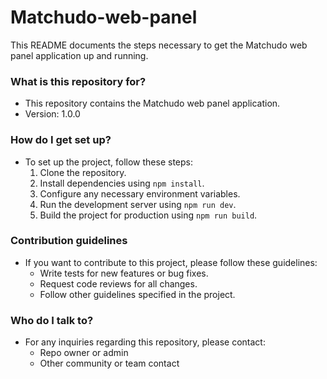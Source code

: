 # Matchudo-web-panel

This README documents the steps necessary to get the Matchudo web panel application up and running.

### What is this repository for?

- This repository contains the Matchudo web panel application.
- Version: 1.0.0

### How do I get set up?

- To set up the project, follow these steps:
  1. Clone the repository.
  2. Install dependencies using `npm install`.
  3. Configure any necessary environment variables.
  4. Run the development server using `npm run dev`.
  5. Build the project for production using `npm run build`.

### Contribution guidelines

- If you want to contribute to this project, please follow these guidelines:
  - Write tests for new features or bug fixes.
  - Request code reviews for all changes.
  - Follow other guidelines specified in the project.

### Who do I talk to?

- For any inquiries regarding this repository, please contact:
  - Repo owner or admin
  - Other community or team contact
